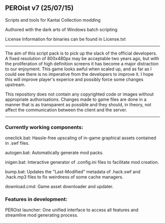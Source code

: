 ## PEROist v7 (25/07/15)
Scripts and tools for Kantai Collection modding

Authored with the dark arts of Windows batch scripting

License Information for binaries can be found in License.txt

----

The aim of this script pack is to pick up the slack of the official developers. A fixed resolution of 800x480px may be acceptable two years ago, but with the proliferation of high definition screens it has become a major distraction to our enjoyment. This game looks awful when scaled up, and as far as I could see there is no imperative from the developers to improve it. I hope this will improve player's experice and possibly force some changes upstream. 

This repository does not contain any copyrighted code or images without appropriate authorisations. Changes made to game files are done in a manner that is as transparent as possible and they should, in theory, not affect the communication between the client and the server.

----

### Currently working components:

oneclick.bat: Hassle-free upscaling of in-game graphical assets contained in .swf files. 

autogen.bat: Automatically generate mod packs. 

inigen.bat: Interactive generator of .config.ini files to facilitate mod creation. 

bump.bat: Updates the "Last-Modified" metadata of .hack.swf and .hack.mp3 files to fix weirdness of some cache managers. 

download.cmd: Game asset downloader and updater.

### Features in development:

PEROist launcher: One unified interface to access all features and streamline mod generating process. 
